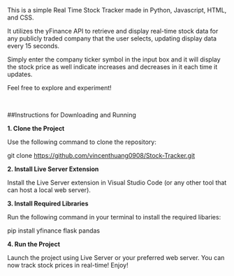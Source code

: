 This is a simple Real Time Stock Tracker made in Python, Javascript, HTML, and CSS.

It utilizes the yFinance API to retrieve and display real-time stock data for any publicly traded company that the user selects, updating display data every 15 seconds.

Simply enter the company ticker symbol in the input box and it will display the stock price as well indicate increases and decreases in it each time it updates.

Feel free to explore and experiment!

<br>

##Instructions for Downloading and Running

**1. Clone the Project**

Use the following command to clone the repository:

git clone https://github.com/vincenthuang0908/Stock-Tracker.git

**2. Install Live Server Extension**

Install the Live Server extension in Visual Studio Code (or any other tool that can host a local web server).

**3. Install Required Libraries**

Run the following command in your terminal to install the required libaries:

pip install yfinance flask pandas

**4. Run the Project**

Launch the project using Live Server or your preferred web server.
You can now track stock prices in real-time!
Enjoy!
